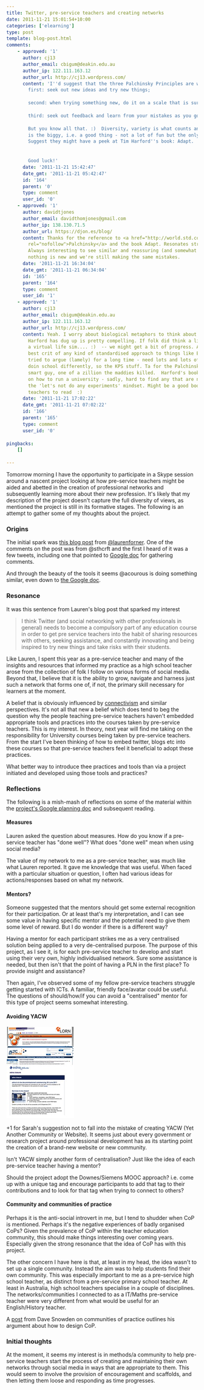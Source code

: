 ```yaml
---
title: Twitter, pre-service teachers and creating networks
date: 2011-11-21 15:01:54+10:00
categories: ['elearning']
type: post
template: blog-post.html
comments:
    - approved: '1'
      author: cj13
      author_email: cbigum@deakin.edu.au
      author_ip: 122.111.163.12
      author_url: http://cj13.wordpress.com/
      content: 'I''d suggest that the three Palchinsky Principles are worth thinking about:
        first: seek out new ideas and try new things;
    
        second: when trying something new, do it on a scale that is survivable;
    
        third: seek out feedback and learn from your mistakes as you go along.
    
        But you know all that. :)  Diversity, variety is what counts and making mistakes
        is the biggy, i.e. a good thing - not a lot of fun but the only way to move forward.
        Suggest they might have a peek at Tim Harford''s book: Adapt.
    
    
        Good luck!'
      date: '2011-11-21 15:42:47'
      date_gmt: '2011-11-21 05:42:47'
      id: '164'
      parent: '0'
      type: comment
      user_id: '0'
    - approved: '1'
      author: davidtjones
      author_email: davidthomjones@gmail.com
      author_ip: 138.130.71.5
      author_url: https://djon.es/blog/
      content: Thanks for the reference to <a href="http://world.std.com/~jlr/doom/palchin.htm"
        rel="nofollow">Palchinsky</a> and the book Adapt. Resonates strongly with my views.
        Always interesting to see similar and reassuring (and somewhat frustrating) that
        nothing is new and we're still making the same mistakes.
      date: '2011-11-21 16:34:04'
      date_gmt: '2011-11-21 06:34:04'
      id: '165'
      parent: '164'
      type: comment
      user_id: '1'
    - approved: '1'
      author: cj13
      author_email: cbigum@deakin.edu.au
      author_ip: 122.111.163.12
      author_url: http://cj13.wordpress.com/
      content: Yeah. I worry about biological metaphors to think about this but the stuff
        Harford has dug up is pretty compelling. If folk did think a little more like
        a virtual life sim.... :)  -- we might get a bit of progress. Adapt btw is the
        best crit of any kind of standardised approach to things like Ed etc  - as I've
        tried to argue (lamely) for a long time - need lots and lots of experiments in
        doin school differently, so the KPS stuff. Ta for the Palchinsky link  :)  One
        smart guy, one of a zillion the maddies killed.  Harford's book is a great take
        on how to run a university - sadly, hard to find any that are not afflicted with
        the 'let's not do any experiments' mindset. Might be a good book to get your beginning
        teachers to read  :)
      date: '2011-11-21 17:02:22'
      date_gmt: '2011-11-21 07:02:22'
      id: '166'
      parent: '165'
      type: comment
      user_id: '0'
    
pingbacks:
    []
    
---
```

Tomorrow morning I have the opportunity to participate in a Skype session around a nascent project looking at how pre-service teachers might be aided and abetted in the creation of professional networks and subsequently learning more about their new profession. It's likely that my description of the project doesn't capture the full diversity of views, as mentioned the project is still in its formative stages. The following is an attempt to gather some of my thoughts about the project.

### Origins

The initial spark was [this blog post](http://lforner.wordpress.com/2011/10/08/jumping-through-hoops/) from [@laurenforner](https://twitter.com/#!/laurenforner). One of the comments on the post was from @sthcrft and the first I heard of it was a few tweets, including one that pointed to [Google doc](https://docs.google.com/document/d/1sTIa224dgeEJHXba7cIGR9gGIMBfdzaZi_wm1y5JcBg/edit?hl=en_US) for gathering comments.

And through the beauty of the tools it seems @acourous is doing something similar, even down to [the Google doc](https://docs.google.com/document/d/1gftPHbotWIuGe9BSHVGloTLTOizoE6KxcQR9WYA483M/edit?hl=en_US).

### Resonance

It was this sentence from Lauren's blog post that sparked my interest

> I think Twitter (and social networking with other professionals in general) needs to become a compulsory part of any education course in order to get pre service teachers into the habit of sharing resources with others, seeking assistance, and constantly innovating and being inspired to try new things and take risks with their students.

Like Lauren, I spent this year as a pre-service teacher and many of the insights and resources that informed my practice as a high school teacher arose from the collection of folk I follow on various forms of social media. Beyond that, I believe that it is the ability to grow, navigate and harness just such a network that forms one of, if not, the primary skill necessary for learners at the moment.

A belief that is obviously influenced by [connectivism](http://en.wikipedia.org/wiki/Connectivism) and similar perspectives. It's not all that new a belief which does tend to beg the question why the people teaching pre-service teachers haven't embedded appropriate tools and practices into the courses taken by pre-service teachers. This is my interest. In theory, next year will find me taking on the responsibility for University courses being taken by pre-service teachers. From the start I've been thinking of how to embed twitter, blogs etc into these courses so that pre-service teachers feel it beneficial to adopt these practices.

What better way to introduce thee practices and tools than via a project initiated and developed using those tools and practices?

### Reflections

The following is a mish-mash of reflections on some of the material within the [project's Google planning doc](https://docs.google.com/document/d/1sTIa224dgeEJHXba7cIGR9gGIMBfdzaZi_wm1y5JcBg/edit?hl=en_US) and subsequent reading.

#### Measures

Lauren asked the question about measures. How do you know if a pre-service teacher has "done well"? What does "done well" mean when using social media?

The value of my network to me as a pre-service teacher, was much like what Lauren reported. It gave me knowledge that was useful. When faced with a particular situation or question, I often had various ideas for actions/responses based on what my network.

#### Mentors?

Someone suggested that the mentors should get some external recognition for their participation. Or at least that's my interpretation, and I can see some value in having specific mentor and the potential need to give them some level of reward. But I do wonder if there is a different way?

Having a mentor for each participant strikes me as a very centralised solution being applied to a very de-centralised purpose. The purpose of this project, as I see it, is for each pre-service teacher to develop and start using their very own, highly individualised network. Sure some assistance is needed, but then isn't that the point of having a PLN in the first place? To provide insight and assistance?

Then again, I've observed some of my fellow pre-service teachers struggle getting started with ICTs. A familiar, friendly face/avatar could be useful. The questions of should/how/if you can avoid a "centralised" mentor for this type of project seems somewhat interesting.

#### Avoiding YACW

[![YACW - Yet Another Community or Website](images/6373970053_911926071c_m.jpg)](http://www.flickr.com/photos/david_jones/6373970053/ "YACW - Yet Another Community or Website by David T Jones, on Flickr")

+1 for Sarah's suggestion not to fall into the mistake of creating YACW (Yet Another Community or Website). It seems just about every government or research project around professional development has as its starting point the creation of a brand-new website or new community.

Isn't YACW simply another form of centralisation? Just like the idea of each pre-service teacher having a mentor?

Should the project adopt the Downes/Siemens MOOC approach? i.e. come up with a unique tag and encourage participants to add that tag to their contributions and to look for that tag when trying to connect to others?

#### Community and communities of practice

Perhaps it is the anti-social introvert in me, but I tend to shudder when CoP is mentioned. Perhaps it's the negative experiences of badly organised CoPs? Given the prevalence of CoP within the teacher education community, this should make things interesting over coming years. Especially given the strong resonance that the idea of CoP has with this project.

The other concern I have here is that, at least in my head, the idea wasn't to set up a single community. Instead the aim was to help students find their own community. This was especially important to me as a pre-service high school teacher, as distinct from a pre-service primary school teacher. At least in Australia, high school teachers specialise in a couple of disciplines. The networks/communities I connected to as a IT/Maths pre-service teacher were very different from what would be useful for an English/History teacher.

A [post](http://www.cognitive-edge.com/blogs/dave/2006/10/communities_of_practice.php) from Dave Snowden on communities of practice outlines his argument about how to design CoP.

### Initial thoughts

At the moment, it seems my interest is in methods/a community to help pre-service teachers start the process of creating and maintaining their own networks through social media in ways that are appropriate to them. This would seem to involve the provision of encouragement and scaffolds, and then letting them loose and responding as time progresses.